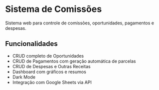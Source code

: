 # Sistema de Comissões
Sistema web para controle de comissões, oportunidades, pagamentos e despesas.

## Funcionalidades
- CRUD completo de Oportunidades
- CRUD de Pagamentos com geração automática de parcelas
- CRUD de Despesas e Outras Receitas
- Dashboard com gráficos e resumos
- Dark Mode
- Integração com Google Sheets via API
